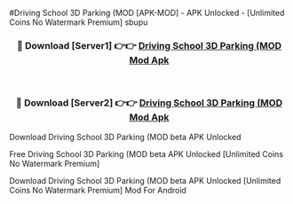 #Driving School 3D Parking (MOD [APK-MOD] - APK Unlocked - [Unlimited Coins No Watermark Premium] sbupu



<div align="center">

<h3>🔴 Download [Server1] 👉👉 <a href="https://momento.my/?title=Driving_School_3D_Parking_(MOD">Driving School 3D Parking (MOD Mod Apk</a></h3><br>

<h3>🔴 Download [Server2] 👉👉 <a href="https://momento.my/?title=Driving_School_3D_Parking_(MOD">Driving School 3D Parking (MOD Mod Apk</a></h3>
</div>



Download Driving School 3D Parking (MOD beta APK Unlocked

Free Driving School 3D Parking (MOD beta APK Unlocked [Unlimited Coins No Watermark Premium]

Download Driving School 3D Parking (MOD beta APK Unlocked [Unlimited Coins No Watermark Premium] Mod For Android
